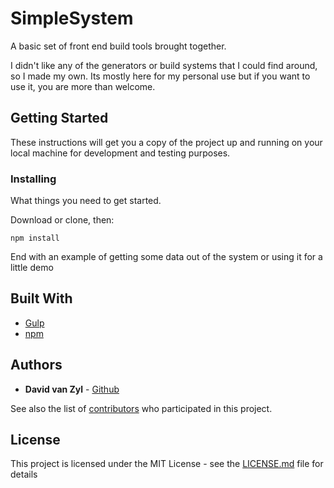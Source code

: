 # SimpleSystem
A basic set of front end build tools brought together.

I didn't like any of the generators or build systems that I could find around, so I made my own.
Its mostly here for my personal use but if you want to use it, you are more than welcome.

## Getting Started

These instructions will get you a copy of the project up and running on your local machine for development and testing purposes.


### Installing

What things you need to get started.

Download or clone, then:

```
npm install
```

End with an example of getting some data out of the system or using it for a little demo

## Built With

* [Gulp](https://github.com/gulpjs/gulp/blob/master/docs/API.md)
* [npm](https://docs.npmjs.com/)

## Authors

* **David van Zyl** - [Github](https://github.com/DavidvanZyl)

See also the list of [contributors](https://github.com/your/project/contributors) who participated in this project.

## License

This project is licensed under the MIT License - see the [LICENSE.md](LICENSE.md) file for details

